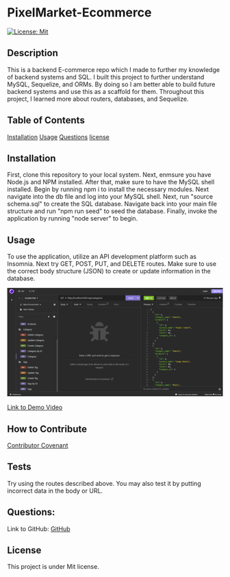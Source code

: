 # PixelMarket-Ecommerce
[![License: Mit](https://img.shields.io/badge/License-Mit-yellow.svg)](https://opensource.org/licenses/Mit)

## Description
    
This is a backend E-commerce repo which I made to further my knowledge of backend systems and SQL. I built this project to further understand MySQL, Sequelize, and ORMs. By doing so I am better able to build future backend systems and use this as a scaffold for them. Throughout this project, I learned more about routers, databases, and Sequelize.
    
## Table of Contents
    
[Installation](#installation)
[Usage](#usage)
[Questions](#questions)
[license](#license)
    
## Installation
    
First, clone this repository to your local system. Next, enmsure you have Node.js and NPM installed. After that, make sure to have the MySQL shell installed. Begin by running npm i to install the necessary modules. Next navigate into the db file and log into your MySQL shell. Next, run "source schema.sql" to create the SQL database. Navigate back into your main file structure and run "npm run seed" to seed the database. Finally, invoke the application by running "node server" to begin.
    
## Usage

To use the application, utilize an API development platform such as Insomnia. Next try GET, POST, PUT, and DELETE routes. Make sure to use the correct body structure (JSON) to create or update information in the database.

![Screenshot](./assets/Screenshot%202024-01-02%20172409.png)

[Link to Demo Video](https://drive.google.com/file/d/1OC6WvC4PCtHzIOSygWE9s2wudBCZ1E9h/view)

## How to Contribute

[Contributor Covenant](https://www.contributor-covenant.org/)

## Tests
    
Try using the routes described above. You may also test it by putting incorrect data in the body or URL. 

## Questions:

Link to GitHub:
[GitHub](https://github.com/the-real-chrisp)

## License
This project is under Mit license.